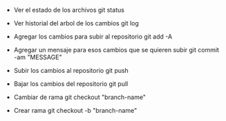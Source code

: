 - Ver el estado de los archivos
  git status

- Ver historial del arbol de los cambios
  git log

- Agregar los cambios para subir al repositorio
  git add -A

- Agregar un mensaje para esos cambios que se quieren subir
  git commit -am "MESSAGE"

- Subir los cambios al repositorio
  git push

- Bajar los cambios del repositorio
  git pull

- Cambiar de rama
  git checkout "branch-name"

* Crear rama
  git checkout -b "branch-name"
